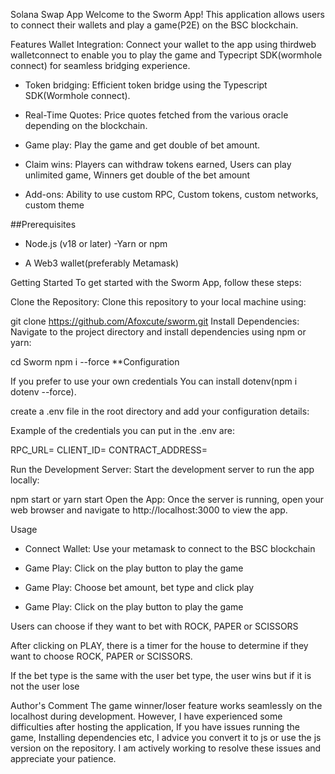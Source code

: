 Solana Swap App
Welcome to the Sworm App! This application allows users to connect their wallets and play a game(P2E) on the BSC blockchain.

Features
Wallet Integration: Connect your wallet to the app using thirdweb walletconnect to enable you to play the game and Typecript SDK(wormhole connect) for seamless bridging experience.

- Token bridging: Efficient token bridge using the Typescript SDK(Wormhole connect). 

- Real-Time Quotes: Price quotes fetched from the various oracle depending on the blockchain. 

- Game play: Play the game and get double of bet amount. 

- Claim wins: Players can withdraw tokens earned, Users can play unlimited game, Winners get double of the bet amount

- Add-ons: Ability to use custom RPC, Custom tokens, custom networks, custom theme

##Prerequisites 

- Node.js (v18 or later) -Yarn or npm 

- A Web3 wallet(preferably Metamask)

Getting Started
To get started with the Sworm App, follow these steps:

Clone the Repository: Clone this repository to your local machine using:

git clone https://github.com/Afoxcute/sworm.git
Install Dependencies: Navigate to the project directory and install dependencies using npm or yarn:

cd Sworm
npm i --force
**Configuration

If you prefer to use your own credentials
You can install dotenv(npm i dotenv --force).

create a .env file in the root directory and add your configuration details:

Example of the credentials you can put in the .env are:

RPC_URL=
CLIENT_ID=
CONTRACT_ADDRESS=

Run the Development Server: Start the development server to run the app locally:

npm start or yarn start
Open the App: Once the server is running, open your web browser and navigate to http://localhost:3000 to view the app.

Usage
- Connect Wallet: Use your metamask to connect to the BSC blockchain

- Game Play: Click on the play button to play the game

- Game Play: Choose bet amount, bet type and click play

- Game Play: Click on the play button to play the game

Users can choose if they want to bet with ROCK, PAPER or SCISSORS

After clicking on PLAY, there is a timer for the house to determine if they want to choose ROCK, PAPER or SCISSORS.

If the bet type is the same with the user bet type, the user wins but if it is not the user lose

Author's Comment
The game winner/loser feature works seamlessly on the localhost during development. However, I have experienced some difficulties after hosting the application, If you have issues running the game, Installing dependencies etc, I advice you convert it to js or use the js version on the repository. I am actively working to resolve these issues and appreciate your patience.

 

